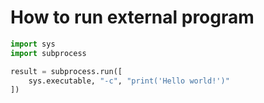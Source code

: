 # How to run external program

```python
import sys
import subprocess

result = subprocess.run([
    sys.executable, "-c", "print('Hello world!')"
])
```

